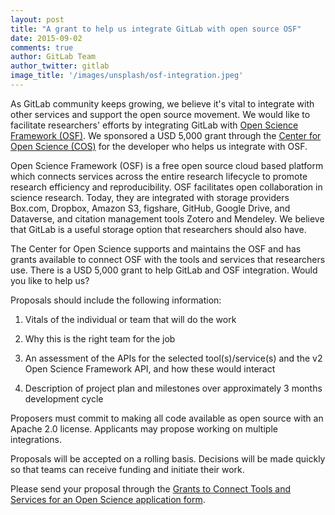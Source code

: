 ```yaml
---
layout: post
title: "A grant to help us integrate GitLab with open source OSF"
date: 2015-09-02
comments: true
author: GitLab Team
author_twitter: gitlab
image_title: '/images/unsplash/osf-integration.jpeg'
---
```


As GitLab community keeps growing, we believe it's vital to integrate with other services and support the open source
movement. We would like to facilitate researchers' efforts by integrating GitLab with [Open Science Framework (OSF)](https://osf.io/). We sponsored a USD 5,000 grant through the [Center for Open Science (COS)](http://centerforopenscience.org/) for the developer who helps us integrate with OSF.

<!-- more -->

Open Science Framework (OSF) is a free open source cloud based platform which connects services across the entire
research lifecycle to promote research efficiency and reproducibility. OSF facilitates open collaboration in science
research. Today, they are integrated with storage providers Box.com, Dropbox, Amazon S3, figshare, GitHub, Google
Drive, and Dataverse, and citation management tools Zotero and Mendeley. We believe that GitLab is a useful storage
option that researchers should also have.

The Center for Open Science supports and maintains the OSF and has grants available to connect OSF with the tools and
services that researchers use. There is a USD 5,000 grant to help GitLab and OSF integration. Would you like to help us?

Proposals should include the following information:

1. Vitals of the individual or team that will do the work

1. Why this is the right team for the job

1. An assessment of the APIs for the selected tool(s)/service(s) and the v2 Open Science Framework API, and how these
would interact

1. Description of project plan and milestones over approximately 3 months development cycle

Proposers must commit to making all code available as open source with an Apache 2.0 license. Applicants may propose
working on multiple integrations.

Proposals will be accepted on a rolling basis. Decisions will be made quickly so that teams can receive funding and
initiate their work.

Please send your proposal through the [Grants to Connect Tools and Services for an Open Science application form](
https://docs.google.com/forms/d/1h2T_So_f52nGpA8SH2RnywgztoOyca533O9sf9K42HQ/viewform).
